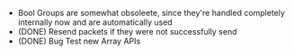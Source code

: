 - Bool Groups are somewhat obsoleete, since they're handled completely internally now and are automatically used
- (DONE) Resend packets if they were not successfully send
- (DONE) Bug Test new Array APIs